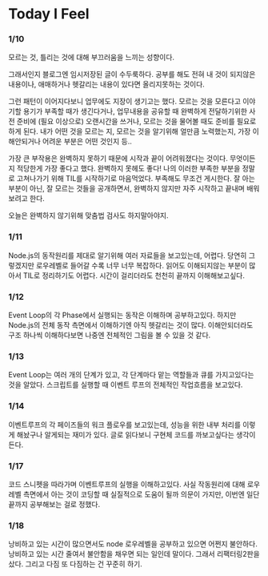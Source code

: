# Today I Feel

### 1/10

모르는 것, 틀리는 것에 대해 부끄러움을 느끼는 성향이다.

그래서인지 블로그엔 임시저장된 글이 수두룩하다. 공부를 해도 전혀 내 것이 되지않은 내용이나, 애매하거나 헷갈리는 내용이 있다면 올리지못하는 것이다.

그런 패턴이 이어지다보니 업무에도 지장이 생기고는 했다. 모르는 것을 모른다고 이야기할 용기가 부족할 때가 생긴다거나, 업무내용을 공유할 때 완벽하게 전달하기위한 사전 준비에 (필요 이상으로) 오랜시간을 쓰거나, 모르는 것을 물어볼 때도 준비를 필요로 하게 된다. 내가 어떤 것을 모르는 지, 모르는 것을 알기위해 얼만큼 노력했는지, 가장 이해안되거나 어려운 부분은 어떤 것인지 등..

가장 큰 부작용은 완벽하지 못하기 때문에 시작과 끝이 어려워졌다는 것이다. 무엇이든지 적당한게 가장 좋다고 했다. 완벽하지 못헤도 좋다!
나의 이러한 부족한 부분을 정말로 고쳐나가기 위해 TIL를 시작하기로 마음먹었다. 부족해도 무조건 게시한다. 잘 아는 부분이 아닌, 잘 모르는 것들을 공개하면서, 완벽하지 않지만 자주 시작하고 끝내며 배워보려고 한다.

오늘은 완벽하지 않기위해 맞춤법 검사도 하지말아야지.

### 1/11

Node.js의 동작원리를 제대로 알기위해 여러 자료들을 보고있는데, 어렵다. 당연히 그렇겠지만 로우레벨로 들어갈 수록 너무 너무 복잡하다.
읽어도 이해되지않는 부분이 많아서 TIL로 정리하기도 어렵다. 시간이 걸리더라도 천천히 끝까지 이해해보고싶다.

### 1/12

Event Loop의 각 Phase에서 실행되는 동작은 이해하며 공부하고있다. 하지만 Node.js의 전체 동작 측면에서 이해하기엔 아직 헷갈리는 것이 많다.
이해안되더라도 구조 하나씩 이해하다보면 나중엔 전체적인 그림을 볼 수 있을 것 같다.

### 1/13

Event Loop는 여러 개의 단계가 있고, 각 단계마다 맡는 역할들과 큐를 가지고있다는 것을 알았다. 스크립트를 실행할 때 이벤트 루프의 전체적인 작업흐름을 보고있다.

### 1/14

이벤트루프의 각 페이즈들의 워크 플로우를 보고있는데, 성능을 위한 내부 처리를 이렇게 해놨구나 알게되는 재미가 있다. 글로 읽다보니 구현체 코드를 까보고싶다는 생각이 든다.

### 1/17

코드 스니펫을 따라가며 이벤트루프의 실행을 이해하고있다.
사실 작동원리에 대해 로우레벨 측면에서 아는 것이 코딩할 때 실질적으로 도움이 될까 의문이 가지만, 이번엔 일단 끝까지 공부해보는 걸로 정했다.

### 1/18

낭비하고 있는 시간이 많으면서도 node 로우레벨을 공부하고 있으면 어쩐지 불안하다. 낭비하고 있는 시간 줄여서 불안함을 채우면 되는 일인데 말이다.
그래서 리팩터링2판을 샀다. 그리고 다짐 또 다짐하는 건 꾸준히 하기.
